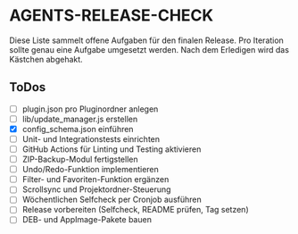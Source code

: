 # AGENTS-RELEASE-CHECK

Diese Liste sammelt offene Aufgaben für den finalen Release. Pro Iteration sollte genau eine Aufgabe umgesetzt werden. Nach dem Erledigen wird das Kästchen abgehakt.

## ToDos

- [ ] plugin.json pro Pluginordner anlegen
- [ ] lib/update_manager.js erstellen
- [x] config_schema.json einführen
- [ ] Unit- und Integrationstests einrichten
- [ ] GitHub Actions für Linting und Testing aktivieren
- [ ] ZIP-Backup-Modul fertigstellen
- [ ] Undo/Redo-Funktion implementieren
- [ ] Filter- und Favoriten-Funktion ergänzen
- [ ] Scrollsync und Projektordner-Steuerung
- [ ] Wöchentlichen Selfcheck per Cronjob ausführen
- [ ] Release vorbereiten (Selfcheck, README prüfen, Tag setzen)
- [ ] DEB- und AppImage-Pakete bauen
